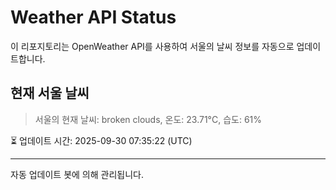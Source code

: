
# Weather API Status

이 리포지토리는 OpenWeather API를 사용하여 서울의 날씨 정보를 자동으로 업데이트합니다.

## 현재 서울 날씨
> 서울의 현재 날씨: broken clouds, 온도: 23.71°C, 습도: 61%

⏳ 업데이트 시간: 2025-09-30 07:35:22 (UTC)

---
자동 업데이트 봇에 의해 관리됩니다.
